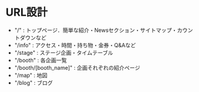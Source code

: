 # URL設計

- "/" : トップページ．簡単な紹介・Newsセクション・サイトマップ・カウントダウンなど
- "/info" : アクセス・時間・持ち物・金券・Q&Aなど
- "/stage" : ステージ企画・タイムテーブル
- "/booth" : 各企画一覧
- "/booth/[booth_name]" : 企画それぞれの紹介ページ
- "/map" : 地図
- "/blog" : ブログ